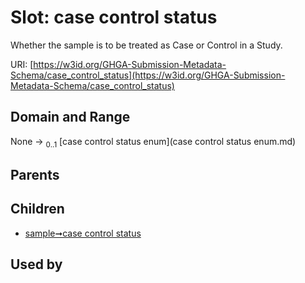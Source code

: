 
# Slot: case control status


Whether the sample is to be treated as Case or Control in a Study.

URI: [https://w3id.org/GHGA-Submission-Metadata-Schema/case_control_status](https://w3id.org/GHGA-Submission-Metadata-Schema/case_control_status)


## Domain and Range

None &#8594;  <sub>0..1</sub> [case control status enum](case control status enum.md)

## Parents


## Children

 *  [sample➞case control status](sample_case_control_status.md)

## Used by

